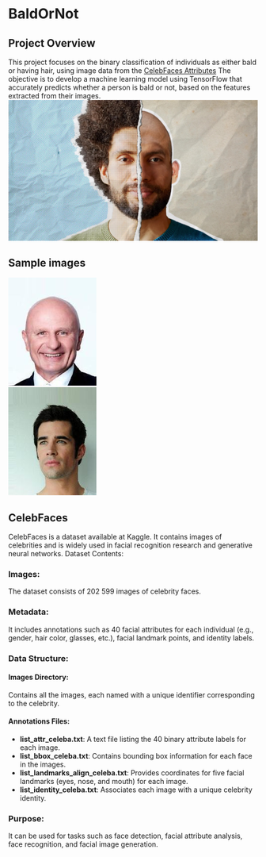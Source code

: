 # BaldOrNot
## Project Overview
This project focuses on the binary classification of individuals as either bald or having hair, using image data from the 
[CelebFaces Attributes](https://www.kaggle.com/datasets/jessicali9530/celeba-dataset?resource=download)
The objective is to develop a machine learning model using TensorFlow that accurately predicts whether a person is bald
or not, based on the features extracted from their images.\
![BaldOrNot](src/samples/bald_or_not.jpg)

## Sample images
![Bald](src/samples/bald.jpg)\
![Not Bald](src/samples/not_bald.jpg)


## CelebFaces

CelebFaces is a dataset available at Kaggle. It contains images of celebrities and is widely used in facial recognition 
research and generative neural networks.
Dataset Contents:

### Images: 
The dataset consists of 202 599 images of celebrity faces.
### Metadata: 
It includes annotations such as 40 facial attributes for each individual (e.g., gender, hair color, glasses, etc.), 
facial landmark points, and identity labels.
### Data Structure:
#### Images Directory: 
Contains all the images, each named with a unique identifier corresponding to the celebrity.
#### Annotations Files:
- **list_attr_celeba.txt**: A text file listing the 40 binary attribute labels for each image.
- **list_bbox_celeba.txt**: Contains bounding box information for each face in the images.
- **list_landmarks_align_celeba.txt**: Provides coordinates for five facial landmarks 
(eyes, nose, and mouth) for each image.
- **list_identity_celeba.txt**: Associates each image with a unique celebrity identity.
### Purpose: 
It can be used for tasks such as face detection, facial attribute analysis, face recognition, 
and facial image generation.

